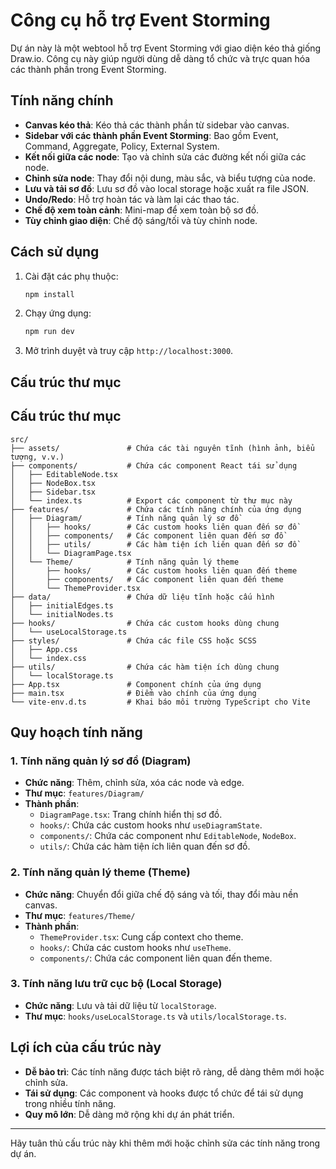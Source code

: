 # Công cụ hỗ trợ Event Storming

Dự án này là một webtool hỗ trợ Event Storming với giao diện kéo thả giống Draw.io. Công cụ này giúp người dùng dễ dàng tổ chức và trực quan hóa các thành phần trong Event Storming.

## Tính năng chính
- **Canvas kéo thả**: Kéo thả các thành phần từ sidebar vào canvas.
- **Sidebar với các thành phần Event Storming**: Bao gồm Event, Command, Aggregate, Policy, External System.
- **Kết nối giữa các node**: Tạo và chỉnh sửa các đường kết nối giữa các node.
- **Chỉnh sửa node**: Thay đổi nội dung, màu sắc, và biểu tượng của node.
- **Lưu và tải sơ đồ**: Lưu sơ đồ vào local storage hoặc xuất ra file JSON.
- **Undo/Redo**: Hỗ trợ hoàn tác và làm lại các thao tác.
- **Chế độ xem toàn cảnh**: Mini-map để xem toàn bộ sơ đồ.
- **Tùy chỉnh giao diện**: Chế độ sáng/tối và tùy chỉnh node.

## Cách sử dụng
1. Cài đặt các phụ thuộc:
   ```bash
   npm install
   ```
2. Chạy ứng dụng:
   ```bash
   npm run dev
   ```
3. Mở trình duyệt và truy cập `http://localhost:3000`.

## Cấu trúc thư mục

## Cấu trúc thư mục
```
src/
├── assets/               # Chứa các tài nguyên tĩnh (hình ảnh, biểu tượng, v.v.)
├── components/           # Chứa các component React tái sử dụng
│   ├── EditableNode.tsx
│   ├── NodeBox.tsx
│   ├── Sidebar.tsx
│   └── index.ts          # Export các component từ thư mục này
├── features/             # Chứa các tính năng chính của ứng dụng
│   ├── Diagram/          # Tính năng quản lý sơ đồ
│   │   ├── hooks/        # Các custom hooks liên quan đến sơ đồ
│   │   ├── components/   # Các component liên quan đến sơ đồ
│   │   ├── utils/        # Các hàm tiện ích liên quan đến sơ đồ
│   │   └── DiagramPage.tsx
│   └── Theme/            # Tính năng quản lý theme
│       ├── hooks/        # Các custom hooks liên quan đến theme
│       ├── components/   # Các component liên quan đến theme
│       └── ThemeProvider.tsx
├── data/                 # Chứa dữ liệu tĩnh hoặc cấu hình
│   ├── initialEdges.ts
│   └── initialNodes.ts
├── hooks/                # Chứa các custom hooks dùng chung
│   └── useLocalStorage.ts
├── styles/               # Chứa các file CSS hoặc SCSS
│   ├── App.css
│   └── index.css
├── utils/                # Chứa các hàm tiện ích dùng chung
│   └── localStorage.ts
├── App.tsx               # Component chính của ứng dụng
├── main.tsx              # Điểm vào chính của ứng dụng
└── vite-env.d.ts         # Khai báo môi trường TypeScript cho Vite
```

## Quy hoạch tính năng
### 1. Tính năng quản lý sơ đồ (Diagram)
- **Chức năng**: Thêm, chỉnh sửa, xóa các node và edge.
- **Thư mục**: `features/Diagram/`
- **Thành phần**:
  - `DiagramPage.tsx`: Trang chính hiển thị sơ đồ.
  - `hooks/`: Chứa các custom hooks như `useDiagramState`.
  - `components/`: Chứa các component như `EditableNode`, `NodeBox`.
  - `utils/`: Chứa các hàm tiện ích liên quan đến sơ đồ.

### 2. Tính năng quản lý theme (Theme)
- **Chức năng**: Chuyển đổi giữa chế độ sáng và tối, thay đổi màu nền canvas.
- **Thư mục**: `features/Theme/`
- **Thành phần**:
  - `ThemeProvider.tsx`: Cung cấp context cho theme.
  - `hooks/`: Chứa các custom hooks như `useTheme`.
  - `components/`: Chứa các component liên quan đến theme.

### 3. Tính năng lưu trữ cục bộ (Local Storage)
- **Chức năng**: Lưu và tải dữ liệu từ `localStorage`.
- **Thư mục**: `hooks/useLocalStorage.ts` và `utils/localStorage.ts`.

## Lợi ích của cấu trúc này
- **Dễ bảo trì**: Các tính năng được tách biệt rõ ràng, dễ dàng thêm mới hoặc chỉnh sửa.
- **Tái sử dụng**: Các component và hooks được tổ chức để tái sử dụng trong nhiều tính năng.
- **Quy mô lớn**: Dễ dàng mở rộng khi dự án phát triển.

---

Hãy tuân thủ cấu trúc này khi thêm mới hoặc chỉnh sửa các tính năng trong dự án.